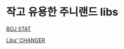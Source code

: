 # 작고 유용한 주니랜드 libs

[BOJ STAT](https://github.com/I-JUNNYLAND-I/libs/tree/main/stat)   

[Libs' CHANGER](https://github.com/I-JUNNYLAND-I/libs/tree/main/changer)  
